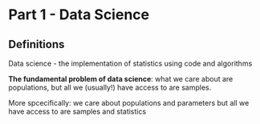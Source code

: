 # Part 1 - Data Science 

## Definitions
Data science - the implementation of statistics using code and algorithms

**The fundamental problem of data science**: what we care about are populations, but all we (usually!) have access to are samples.

More spcecifically: we care about populations and parameters but all we have access to are samples and statistics

